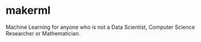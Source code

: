 # makerml
Machine Learning for anyone who is not a Data Scientist, Computer Science Researcher or Mathematician.
